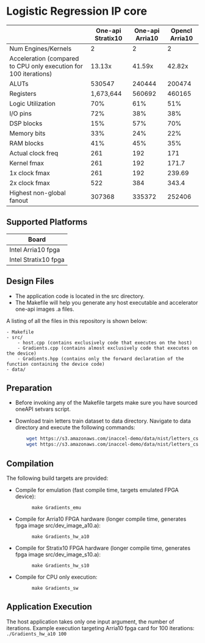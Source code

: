 # Logistic Regression IP core

|   | One-api Stratix10 | One-api Arria10 | Opencl Arria10 |
| --- | --- | --- | --- |
| Num Engines/Kernels | 2 | 2 | 2 |
| Acceleration (compared to CPU only execution for 100 iterations) | 13.13x | 41.59x | 42.82x |
| ALUTs | 530547 | 240444 | 200474 |
| Registers | 1,673,644 | 560692 | 460165 |
| Logic Utilization | 70% | 61% | 51% |
| I/O pins | 72% | 38% | 38% |
| DSP blocks | 15% | 57% | 70% |
| Memory bits | 33% | 24% | 22% |
| RAM blocks | 41% | 45% | 35% |
| Actual clock freq | 261 | 192 | 171 |
| Kernel fmax | 261 | 192 | 171.7 |
| 1x clock fmax | 261 | 192 | 239.69 |
| 2x clock fmax | 522 | 384 | 343.4 |
| Highest non-global fanout | 307368 | 335372 | 252406 |

## Supported Platforms

|            Board            |
| --- |
| Intel Arria10 fpga |
| Intel Stratix10 fpga |

## Design Files

-   The application code is located in the src directory.
-   The Makefile will help you generate any host executable and accelerator one-api images .a files.

A listing of all the files in this repository is shown below:

    - Makefile
    - src/
		- host.cpp (contains exclusively code that executes on the host)
		- Gradients.cpp (contains almost exclusively code that executes on the device)
		- Gradients.hpp (contains only the forward declaration of the function containing the device code)
    - data/

## Preparation

- Before invoking any of the Makefile targets make sure you have sourced oneAPI setvars script.  

- Download train letters train dataset to data directory. Navigate to data directory and execute the following commands:

	``` bash
		wget https://s3.amazonaws.com/inaccel-demo/data/nist/letters_csv_train.dat
		wget https://s3.amazonaws.com/inaccel-demo/data/nist/letters_csv_test.dat
	```

## Compilation

The following build targets are provided:

- Compile for emulation (fast compile time, targets emulated FPGA device):

			make Gradients_emu

- Compile for Arria10 FPGA hardware (longer compile time, generates fpga image src/dev_image_a10.a):

			make Gradients_hw_a10

- Compile for Stratix10 FPGA hardware (longer compile time, generates fpga image src/dev_image_s10.a):

			make Gradients_hw_s10

- Compile for CPU only execution:

			make Gradients_sw


## Application Execution

The host application takes only one input argument, the number of iterations.
Example execution targeting Arria10 fpga card for 100 iterations: `./Gradients_hw_a10 100`
